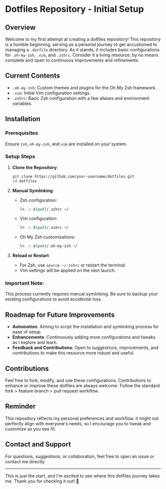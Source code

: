 # Dotfiles Repository - Initial Setup

## Overview

Welcome to my first attempt at creating a dotfiles repository! This repository is a humble beginning, serving as a personal journey to get accustomed to managing a `.dotfile` directory. As it stands, it includes basic configurations for `.oh-my-zsh`, `.vim`, and `.zshrc`. Consider it a living resource; by no means complete and open to continuous improvements and refinements.

## Current Contents

- `.oh-my-zsh`: Custom themes and plugins for the Oh My Zsh framework.
- `.vim`: Initial Vim configuration settings.
- `.zshrc`: Basic Zsh configuration with a few aliases and environment variables.

## Installation

### Prerequisites

Ensure `zsh`, `oh-my-zsh`, and `vim` are installed on your system.

### Setup Steps

1. **Clone the Repository**: 
   ```bash
   git clone https://github.com/your-username/dotfiles.git
   cd dotfiles
   ```

2. **Manual Symlinking**:
   - Zsh configuration:
     ```bash
     ln -s $(pwd)/.zshrc ~/
     ```
   - Vim configuration:
     ```bash
     ln -s $(pwd)/.vimrc ~/
     ```
   - Oh My Zsh customizations:
     ```bash
     ln -s $(pwd)/.oh-my-zsh ~/
     ```

3. **Reload or Restart**:
   - For Zsh, use `source ~/.zshrc` or restart the terminal.
   - Vim settings will be applied on the next launch.

### Important Note:

This process currently requires manual symlinking. Be sure to backup your existing configurations to avoid accidental loss.

## Roadmap for Future Improvements

- **Automation**: Aiming to script the installation and symlinking process for ease of setup.
- **Enhancements**: Continuously adding more configurations and tweaks as I explore and learn.
- **Feedback and Contributions**: Open to suggestions, improvements, and contributions to make this resource more robust and useful.

## Contributions

Feel free to fork, modify, and use these configurations. Contributions to enhance or improve these dotfiles are always welcome. Follow the standard fork > feature branch > pull request workflow.

## Reminder

This repository reflects my personal preferences and workflow. It might not perfectly align with everyone's needs, so I encourage you to tweak and customize as you see fit.

## Contact and Support

For questions, suggestions, or collaboration, feel free to open an issue or contact me directly.

---

This is just the start, and I'm excited to see where this dotfiles journey takes me. Thank you for checking it out! 🚀